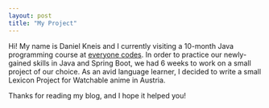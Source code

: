 ```yaml
---
layout: post
title: "My Project"
---
```

Hi! My name is Daniel Kneis and I currently visiting a 10-month Java programming course at [everyone codes](https://everyonecodes.io/). In order to practice our newly-gained skills in Java and Spring Boot, we had 6 weeks to work on a small project of our choice. As an avid language learner, I decided to write a small Lexicon Project for Watchable anime in Austria. 

Thanks for reading my blog, and I hope it helped you!